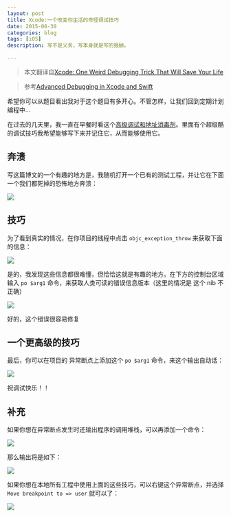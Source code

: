 ```yaml
---
layout: post
title: Xcode:一个改变你生活的奇怪调试技巧
date: 2015-06-30
categories: blog
tags: [iOS]
description: 写不是义务，写本身就是写的报酬。

---
```


> 本文翻译自[Xcode: One Weird Debugging Trick That Will Save Your Life][1] 

> 参考[Advanced Debugging in Xcode and Swift][2]

希望你可以从题目看出我对于这个题目有多开心。不管怎样，让我们回到定期计划编程中...

在过去的几天里，我一直在早餐时看这个[高级调试和地址消毒剂][3]。里面有个超级酷的调试技巧我希望能够写下来并记住它，从而能够使用它。

## 奔溃

写这篇博文的一个有趣的地方是，我随机打开一个已有的测试工程，并让它在下面一个我们都死掉的恐怖地方奔溃：

![][4]

## 技巧

为了看到真实的情况，在你项目的线程中点击 `objc_exception_throw` 来获取下面的信息：

![][5]

是的，我发现这些信息都很难懂，但恰恰这就是有趣的地方。在下方的控制台区域输入 `po $arg1` 命令，来获取人类可读的错误信息版本（这里的情况是 这个 nib 不正确）

![][6]

好的，这个错误很容易修复

## 一个更高级的技巧

最后，你可以在项目的 异常断点上添加这个 `po $arg1` 命令，来这个输出自动话：

![][7]

祝调试快乐！！

## 补充

如果你想在异常断点发生时还输出程序的调用堆栈，可以再添加一个命令：

![][8]

那么输出将是如下：

![][9]

如果你想在本地所有工程中使用上面的这些技巧，可以右键这个异常断点，并选择 `Move breakpoint to => user` 就可以了：

![][10]

 [1]: http://natashatherobot.com/xcode-debugging-trick
 [2]: http://www.funky-monkey.nl/blog/2015/07/advanced-debugging-in-xcode-and-swift/
 [3]: https://developer.apple.com/videos/wwdc/2015/?id=413
 [4]: http://images0.cnblogs.com/blog2015/406864/201507/121048195807395.png
 [5]: http://images0.cnblogs.com/blog2015/406864/201507/121050255491945.png
 [6]: http://images0.cnblogs.com/blog2015/406864/201507/121054359867600.png
 [7]: http://images0.cnblogs.com/blog2015/406864/201507/121056503468187.png
 [8]: http://images0.cnblogs.com/blog2015/406864/201507/121059070024171.png
 [9]: http://images0.cnblogs.com/blog2015/406864/201507/121102443464239.png
 [10]: http://images0.cnblogs.com/blog2015/406864/201507/121101256276054.png